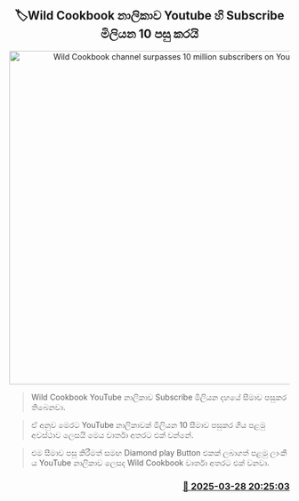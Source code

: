 <p align='center'><b><h2 align='center' title='Wild Cookbook channel surpasses 10 million subscribers on YouTube'>🏷Wild Cookbook නාලිකාව Youtube හි Subscribe මිලියන 10 පසු කරයි</h2></b></p>
<p align='center'><img src='https://helakuru.sgp1.cdn.digitaloceanspaces.com/esana/images/lib/Wild-Cookbook.jpg' width='600' alt='Wild Cookbook channel surpasses 10 million subscribers on YouTube'></p>

> Wild Cookbook YouTube නාලිකාව Subscribe මිලියන දහයේ සීමාව පසුකර තිබෙනවා.

> ඒ අනුව මෙරට YouTube නාලිකාවක් මිලියන 10 සීමාව පසුකර ගිය පළමු අවස්ථාව ලෙසයි මෙය වාර්තා අතරට එක් වන්නේ.

> එම සීමාව පසු කිරීමත් සමඟ Diamond play Button එකක් ලබාගත් පළමු ලාංකී​ය YouTube නාලිකාව ලෙසද Wild Cookbook වාර්තා අතරට එක් වනවා.



<h3 align='right'><a href='https://www.helakuru.lk/esana/p/108758/'>📅 2025-03-28 20:25:03</a></h3>
